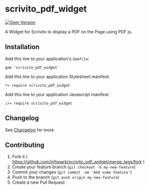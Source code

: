 scrivito_pdf_widget
===================

[![Gem Version](https://badge.fury.io/rb/scrivito_pdf_widget.svg)](http://badge.fury.io/rb/scrivito_pdf_widget)

A Widget for Scrivito to display a PDF on the Page using PDF js.

## Installation

Add this line to your application's `Gemfile`:

    gem 'scrivito_pdf_widget'

Add this line to your application Stylesheet manifest:

    *= require scrivito_pdf_widget

Add this line to your application Javascript manifest:

    //= require scrivito_pdf_widget

## Changelog
See [Changelog](https://github.com/gertimon/scrivito_pdf_widget/blob/master/CHANGELOG.md) for more

## Contributing

1. Fork it ( https://github.com/infopark/scrivito_pdf_widget/merge_tags/fork )
2. Create your feature branch (`git checkout -b my-new-feature`)
3. Commit your changes (`git commit -am 'Add some feature'`)
4. Push to the branch (`git push origin my-new-feature`)
5. Create a new Pull Request